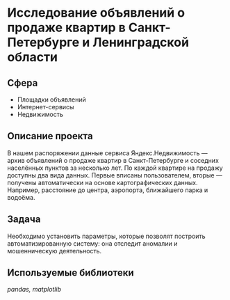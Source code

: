# Исследование объявлений о продаже квартир в Санкт-Петербурге и Ленинградской области

## Сфера
* Площадки объявлений
* Интернет-сервисы
* Недвижимость
    
## Описание проекта

В нашем распоряжении данные сервиса Яндекс.Недвижимость — архив объявлений о продаже квартир в Санкт-Петербурге и соседних населённых пунктов за несколько лет. 
По каждой квартире на продажу доступны два вида данных. Первые вписаны пользователем, вторые — получены автоматически на основе картографических данных. Например, расстояние до центра, аэропорта, ближайшего парка и водоёма.

## Задача

Необходимо установить параметры, которые позволят построить автоматизированную систему: она отследит аномалии и мошенническую деятельность.  

## Используемые библиотеки
*pandas, matplotlib*
